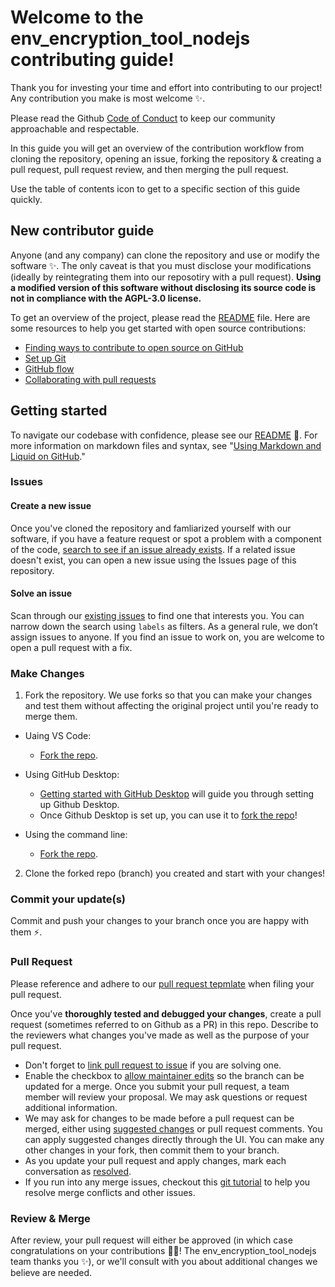 # Welcome to the env_encryption_tool_nodejs contributing guide!

Thank you for investing your time and effort into contributing to our project! Any contribution you make is most welcome :sparkles:.

Please read the Github [Code of Conduct](https://github.com/github/docs/blob/c7d69c9e0b97b393709942a4b4426b8b1730637f/.github/CODE_OF_CONDUCT.md) to keep our community approachable and respectable.

In this guide you will get an overview of the contribution workflow from cloning the repository, opening an issue, forking the repository & creating a pull request, pull request review, and then merging the pull request.

Use the table of contents icon to get to a specific section of this guide quickly.

## New contributor guide

Anyone (and any company) can clone the repository and use or modify the software :sparkles:. The only caveat is that you must disclose your modifications (ideally by reintegrating them into our reposotiry with a pull request). **Using a modified version of this software without disclosing its source code is not in compliance with the AGPL-3.0 license.**

To get an overview of the project, please read the [README](/README.md) file. Here are some resources to help you get started with open source contributions:

- [Finding ways to contribute to open source on GitHub](https://docs.github.com/en/get-started/exploring-projects-on-github/finding-ways-to-contribute-to-open-source-on-github)
- [Set up Git](https://docs.github.com/en/get-started/getting-started-with-git/set-up-git)
- [GitHub flow](https://docs.github.com/en/get-started/using-github/github-flow)
- [Collaborating with pull requests](https://docs.github.com/en/github/collaborating-with-pull-requests)

## Getting started

To navigate our codebase with confidence, please see our [README](/README.md) :confetti_ball:. For more information on markdown files and syntax, see "[Using Markdown and Liquid on GitHub](https://docs.github.com/en/contributing/writing-for-github-docs/using-markdown-and-liquid-in-github-docs)."

### Issues

#### Create a new issue

Once you've cloned the repository and famliarized yourself with our software, if you have a feature request or spot a problem with a component of the code, [search to see if an issue already exists](https://github.com/butlergroup/env_encryption_tool_nodejs/issues). If a related issue doesn't exist, you can open a new issue using the Issues page of this repository.

#### Solve an issue

Scan through our [existing issues](https://github.com/butlergroup/env_encryption_tool_nodejs/issues) to find one that interests you. You can narrow down the search using `labels` as filters. As a general rule, we don’t assign issues to anyone. If you find an issue to work on, you are welcome to open a pull request with a fix.

### Make Changes

1. Fork the repository. We use forks so that you can make your changes and test them without affecting the original project until you're ready to merge them.
- Uaing VS Code:
  - [Fork the repo](https://code.visualstudio.com/docs/sourcecontrol/github).

- Using GitHub Desktop:
  - [Getting started with GitHub Desktop](https://docs.github.com/en/desktop/installing-and-configuring-github-desktop/getting-started-with-github-desktop) will guide you through setting up Github Desktop.
  - Once Github Desktop is set up, you can use it to [fork the repo](https://docs.github.com/en/desktop/contributing-and-collaborating-using-github-desktop/cloning-and-forking-repositories-from-github-desktop)!

- Using the command line:
  - [Fork the repo](https://docs.github.com/en/github/getting-started-with-github/fork-a-repo#fork-an-example-repository).

2. Clone the forked repo (branch) you created and start with your changes! 

### Commit your update(s)

Commit and push your changes to your branch once you are happy with them :zap:.

### Pull Request

Please reference and adhere to our [pull request tepmlate](https://github.com/butlergroup/env_encryption_tool_nodejs/blob/main/.github/PULL_REQUEST_TEMPLATE.md) when filing your pull request. 

Once you've **thoroughly tested and debugged your changes**, create a pull request (sometimes referred to on Github as a PR) in this repo. Describe to the reviewers what changes you've made as well as the purpose of your pull request.

- Don't forget to [link pull request to issue](https://docs.github.com/en/issues/tracking-your-work-with-issues/linking-a-pull-request-to-an-issue) if you are solving one.
- Enable the checkbox to [allow maintainer edits](https://docs.github.com/en/github/collaborating-with-issues-and-pull-requests/allowing-changes-to-a-pull-request-branch-created-from-a-fork) so the branch can be updated for a merge.
Once you submit your pull request, a team member will review your proposal. We may ask questions or request additional information.
- We may ask for changes to be made before a pull request can be merged, either using [suggested changes](https://docs.github.com/en/github/collaborating-with-issues-and-pull-requests/incorporating-feedback-in-your-pull-request) or pull request comments. You can apply suggested changes directly through the UI. You can make any other changes in your fork, then commit them to your branch.
- As you update your pull request and apply changes, mark each conversation as [resolved](https://docs.github.com/en/github/collaborating-with-issues-and-pull-requests/commenting-on-a-pull-request#resolving-conversations).
- If you run into any merge issues, checkout this [git tutorial](https://github.com/skills/resolve-merge-conflicts) to help you resolve merge conflicts and other issues.

### Review & Merge

After review, your pull request will either be approved (in which case congratulations on your contributions :tada::tada:! The env_encryption_tool_nodejs team thanks you :sparkles:), or we'll consult with you about additional changes we believe are needed.
